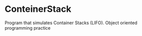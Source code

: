 # ConteinerStack
Program that simulates Container Stacks (LIFO). Object oriented programming practice
